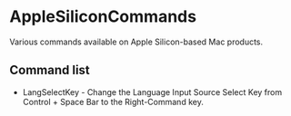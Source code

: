 # AppleSiliconCommands
Various commands available on Apple Silicon-based Mac products.

## Command list
- LangSelectKey - Change the Language Input Source Select Key from Control + Space Bar to the Right-Command key.
